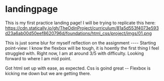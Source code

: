# landingpage

This is my first practice landing page! I will be trying to replicate this here: https://cdn.statically.io/gh/TheOdinProject/curriculum/81a5d553f4073e593d23a6ab00d50eef8620796d/foundations/html_css/project/imgs/01.png

This is just some blur for myself reflection on the assignment ---- 
Starting point-view: I know the flexbox will be tough, it is hoently the first thing I feel struggled with. Right now, I am at around 3/5 with difficulty. Looking forward to where I am mid point. 

Got html set up with ease, as expected. Css is goind great -- Flexbox is kicking me down but we are getting there. 
